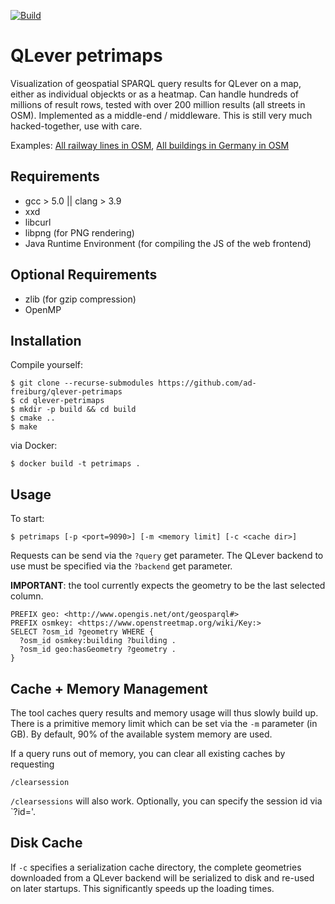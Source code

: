 [![Build](https://github.com/ad-freiburg/qlever-petrimaps/actions/workflows/build.yml/badge.svg)](https://github.com/ad-freiburg/qlever-petrimaps/actions/workflows/build.yml)
# QLever petrimaps

Visualization of geospatial SPARQL query results for QLever on a map, either as individual objeckts or as a heatmap. Can handle hundreds of millions of result rows, tested with over 200 million results (all streets in OSM). Implemented as a middle-end / middleware.
This is still very much hacked-together, use with care.

Examples: [All railway lines in OSM](https://qlever.cs.uni-freiburg.de/mapui-petri/?query=PREFIX%20osm%3A%20%3Chttps%3A%2F%2Fwww.openstreetmap.org%2F%3E%0APREFIX%20rdf%3A%20%3Chttp%3A%2F%2Fwww.w3.org%2F1999%2F02%2F22-rdf-syntax-ns%23%3E%0APREFIX%20geo%3A%20%3Chttp%3A%2F%2Fwww.opengis.net%2Font%2Fgeosparql%23%3E%0APREFIX%20osmkey%3A%20%3Chttps%3A%2F%2Fwww.openstreetmap.org%2Fwiki%2FKey%3A%3E%0ASELECT%20%3Fosm_id%20%3Fgeometry%20WHERE%20%7B%0A%20%20%3Fosm_id%20osmkey%3Arailway%20%3Frail%20.%0A%20%20%3Fosm_id%20rdf%3Atype%20osm%3Away%20.%0A%20%20%3Fosm_id%20geo%3AhasGeometry%20%3Fgeometry%20.%0A%7D&backend=https%3A%2F%2Fqlever.cs.uni-freiburg.de%2Fapi%2Fosm-planet), [All buildings in Germany in OSM](http://qlever.cs.uni-freiburg.de/mapui-petri/?query=PREFIX%20geo%3A%20%3Chttp%3A%2F%2Fwww.opengis.net%2Font%2Fgeosparql%23%3E%20PREFIX%20osmkey%3A%20%3Chttps%3A%2F%2Fwww.openstreetmap.org%2Fwiki%2FKey%3A%3E%20PREFIX%20ogc%3A%20%3Chttp%3A%2F%2Fwww.opengis.net%2Frdf%23%3E%20PREFIX%20osmrel%3A%20%3Chttps%3A%2F%2Fwww.openstreetmap.org%2Frelation%2F%3E%20SELECT%20%3Fosm_id%20%3Fhasgeometry%20WHERE%20%7B%20osmrel%3A51477%20ogc%3AsfContains%20%3Fosm_id%20.%20%3Fosm_id%20geo%3AhasGeometry%20%3Fhasgeometry%20.%20%3Fosm_id%20osmkey%3Abuilding%20%3Fbuilding%20%7D&backend=https%3A%2F%2Fqlever.cs.uni-freiburg.de%2Fapi%2Fosm-planet)

## Requirements
* gcc > 5.0 || clang > 3.9
* xxd
* libcurl
* libpng (for PNG rendering)
* Java Runtime Environment (for compiling the JS of the web frontend)

## Optional Requirements
* zlib (for gzip compression)
* OpenMP

## Installation

Compile yourself:

    $ git clone --recurse-submodules https://github.com/ad-freiburg/qlever-petrimaps
    $ cd qlever-petrimaps
    $ mkdir -p build && cd build
    $ cmake ..
    $ make

via Docker:

    $ docker build -t petrimaps .

## Usage

To start:

    $ petrimaps [-p <port=9090>] [-m <memory limit] [-c <cache dir>]

Requests can be send via the `?query` get parameter.
The QLever backend to use must be specified via the `?backend` get parameter.

**IMPORTANT**: the tool currently expects the geometry to be the last selected column.

    PREFIX geo: <http://www.opengis.net/ont/geosparql#>
    PREFIX osmkey: <https://www.openstreetmap.org/wiki/Key:>
    SELECT ?osm_id ?geometry WHERE {
      ?osm_id osmkey:building ?building .
      ?osm_id geo:hasGeometry ?geometry .
    }

## Cache + Memory Management

The tool caches query results and memory usage will thus slowly build up. There is a primitive memory limit which can be set via the `-m` parameter (in GB). By default, 90% of the available system memory are used.

If a query runs out of memory, you can clear all existing caches by requesting

    /clearsession

`/clearsessions` will also work. Optionally, you can specify the session id via `?id=<SESSIONID>'.

## Disk Cache

If `-c` specifies a serialization cache directory, the complete geometries downloaded from a QLever backend will be serialized to disk and re-used on later startups. This significantly speeds up the loading times.

